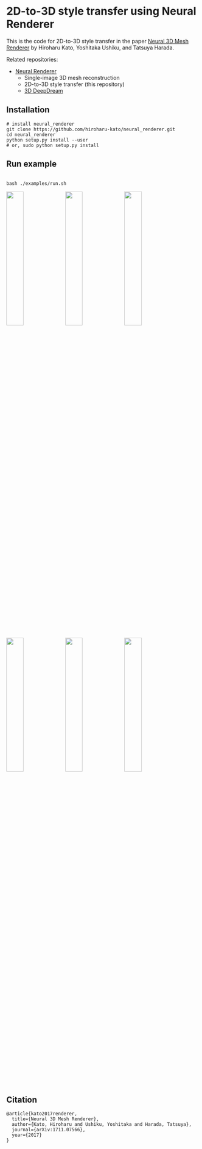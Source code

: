 # 2D-to-3D style transfer using Neural Renderer

This is the code for 2D-to-3D style transfer in the paper [Neural 3D Mesh Renderer](http://hiroharu-kato.com/projects_en/neural_renderer.html) by Hiroharu Kato, Yoshitaka Ushiku, and Tatsuya Harada.

Related repositories:
* [Neural Renderer](https://github.com/hiroharu-kato/neural_renderer)
    * Single-image 3D mesh reconstruction
    * 2D-to-3D style transfer (this repository)
    * [3D DeepDream](https://github.com/hiroharu-kato/deep_dream_3d)

## Installation
```
# install neural_renderer
git clone https://github.com/hiroharu-kato/neural_renderer.git
cd neural_renderer
python setup.py install --user
# or, sudo python setup.py install
```

## Run example
```

bash ./examples/run.sh
```

<div>
   <img src="https://raw.githubusercontent.com/hiroharu-kato/style_transfer_3d/master/examples/data/styles/gris1.jpg" width="30%" height="30%">
   <img src="https://raw.githubusercontent.com/hiroharu-kato/style_transfer_3d/master/examples/data/results/teapot.gif" width="30%" height="30%">
   <img src="https://raw.githubusercontent.com/hiroharu-kato/style_transfer_3d/master/examples/data/results/teapot_gris.gif" width="30%" height="30%">
</div>

<div>
   <img src="https://raw.githubusercontent.com/hiroharu-kato/style_transfer_3d/master/examples/data/styles/munch1.jpg" width="30%" height="30%">
   <img src="https://raw.githubusercontent.com/hiroharu-kato/style_transfer_3d/master/examples/data/results/bunny.gif" width="30%" height="30%">
   <img src="https://raw.githubusercontent.com/hiroharu-kato/style_transfer_3d/master/examples/data/results/bunny_munch.gif" width="30%" height="30%">
</div>

## Citation

```
@article{kato2017renderer,
  title={Neural 3D Mesh Renderer},
  author={Kato, Hiroharu and Ushiku, Yoshitaka and Harada, Tatsuya},
  journal={arXiv:1711.07566},
  year={2017}
}
```